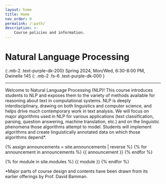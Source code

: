 ```yaml
---
layout: home
title: Home
nav_order: 0
permalink: /:path/
description: >-
    Course policies and information.
---
```


# Natural Language Processing 
{:.mb-2 .text-purple-dk-200}
Spring 2024, Mon/Wed, 6:30-8:00 PM, Dwinelle 145
{: .mb-2 .fs-6 .text-purple-dk-000 }


---
Welcome to Natural Language Processing (NLP)!
This course introduces students to NLP and exposes them to the variety of methods available for reasoning about text in computational systems. NLP is deeply interdisciplinary, drawing on both linguistics and computer science, and helps drive much contemporary work in text analysis. We will focus on major algorithms used in NLP for various applications (text classification, parsing, question answering, machine translation, etc.) and on the linguistic phenomena those algorithms attempt to model. Students will implement algorithms and create linguistically annotated data on which those algorithms depend*.

{% assign announcements = site.announcements | reverse %}
{% for announcement in announcements %}
{{ announcement }}
{% endfor %}

{% for module in site.modules %}
{{ module }}
{% endfor %}

*Major parts of course design and contents have been drawn from its earlier offerings by Prof. David Bamman. 